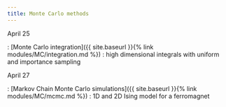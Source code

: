 ```yaml
---
title: Monte Carlo methods
---
```


April 25

: [Monte Carlo integration]({{ site.baseurl }}{% link
  modules/MC/integration.md %})
  : high dimensional integrals with uniform and importance sampling
  
April 27

: [Markov Chain Monte Carlo simulations]({{ site.baseurl }}{% link
  modules/MC/mcmc.md %})
  : 1D and 2D Ising model for a ferromagnet
